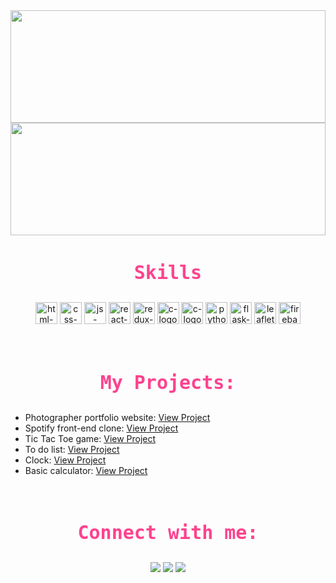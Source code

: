 <img width="100%" height="180em" src="https://github-readme-stats.vercel.app/api?username=KishorBalgi&show_icons=true&hide_border=true&&count_private=true&include_all_commits=true&theme=radical" />
</br>

<img width="100%" height="180em" src="https://github-readme-streak-stats.herokuapp.com?user=KishorBalgi&theme=radical&hide_border=true&date_format=M%20j%5B%2C%20Y%5D&dates=DDDDDD)" />
</br>
<h3 align="center" style="color: #fe428e;font-size: 30px;font-family: monospace;">Skills</h3>
<p align="center">
    <img width="35px" height="35px" src="https://i.ibb.co/283SnWs/html-logo-x.png" alt="html-logo-x" border="0">
    <img width="35px" height="35px" src="https://i.ibb.co/xs3PD15/css-logo-x.png" alt="css-logo-x" border="0">
    <img width="35px" height="35px" src="https://i.ibb.co/sy9CDxk/js-logo-x.png" alt="js-logo-x" border="0">
    <img width="35px" height="35px" src="https://i.ibb.co/fCgY73q/react-logo.png" alt="react-logo" border="0">
    <img width="35px" height="35px" src="https://i.ibb.co/0cWvrry/redux-logo.png" alt="redux-logo" border="0">
    <img width="35px" height="35px" src="https://i.ibb.co/K5x0zpd/c-logo.png" alt="c-logo" border="0">
    <img width="35px" height="35px" src="https://i.ibb.co/K5x0zpd/cpp-logo.png" alt="c-logo" border="0">
    <img width="35px" height="35px" src="https://i.ibb.co/MRx2XtH/python-logo.png" alt="python-logo" border="0">
    <img width="35px" height="35px" src="https://i.ibb.co/z6r9G2b/flask-logo.png" alt="flask-logo" border="0">
    <img width="35px" height="35px"  src="https://i.ibb.co/nzZxjP6/leaflet-logo.png" alt="leaflet-logo" border="0">
    <img width="35px" height="35px"  src="https://i.ibb.co/wK6D1Y8/firebase-logo.png" alt="firebase-logo" border="0">

</p>
</br>

<h3 align="center" style="color: #fe428e;font-size: 30px;font-family: monospace;">My Projects:</h3>

- Photographer portfolio website: [View Project](https://debratnaghosh.github.io/debratnaghosh/)
- Spotify front-end clone: [View Project](https://kishorbalgi.github.io/Spotify-Front-End-Clone/)
- Tic Tac Toe game: [View Project](https://kishorbalgi.github.io/JavaScript-Tic-Tac-Toe-Game/)
- To do list: [View Project](https://kishorbalgi.github.io/To-do-list/)
- Clock: [View Project](https://kishorbalgi.github.io/Clock/)
- Basic calculator: [View Project](https://kishorbalgi.github.io/Basic-JavaScript-Calculator/)

</br>
<h3 align="center" style="color: #fe428e;font-size: 30px;font-family: monospace;">Connect with me:</h3>
<p align="center">
<a href="https://twitter.com/KishorBalgi" target="blank"><img src="https://img.icons8.com/fluency/48/000000/twitter.png"/></a>
<a href=" https://www.linkedin.com/in/kishorbalgi/" target="blank"><img src="https://img.icons8.com/color/48/000000/linkedin.png"/></a>
<a href=" https://www.instagram.com/kishor_balgi/" target="blank"><img src="https://img.icons8.com/fluency/48/000000/instagram-new.png"/></a>
</p>
